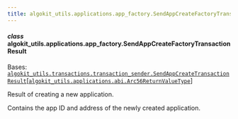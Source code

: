 ```yaml
---
title: algokit_utils.applications.app_factory.SendAppCreateFactoryTransactionResult
---
```

#### *class* algokit_utils.applications.app_factory.SendAppCreateFactoryTransactionResult

Bases: [`algokit_utils.transactions.transaction_sender.SendAppCreateTransactionResult`](/reference/algokit-utils-py/api/transactions/transaction_sender/sendappcreatetransactionresult/#algokit_utils.transactions.transaction_sender.SendAppCreateTransactionResult)[[`algokit_utils.applications.abi.Arc56ReturnValueType`](#algokit_utils.applications.abi.Arc56ReturnValueType)]

Result of creating a new application.

Contains the app ID and address of the newly created application.